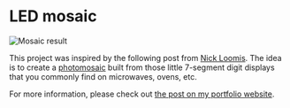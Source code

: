 # LED mosaic

![Mosaic result](https://www.justin-silver.com/assets/img/ledmosaic/result.png)

This project was inspired by the following post from [Nick Loomis](https://loomsci.wordpress.com/2013/06/19/segmented-display-images/). The idea is to create a [photomosaic](https://en.wikipedia.org/wiki/Photographic_mosaic) built from those little 7-segment digit displays that you commonly find on microwaves, ovens, etc.

For more information, please check out [the post on my portfolio website](https://www.justin-silver.com/posts/ledmosaic/).
